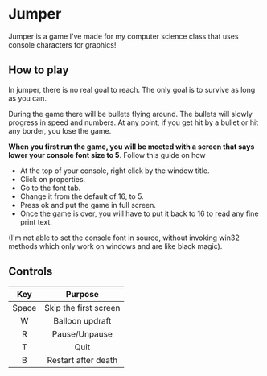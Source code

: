 # Jumper
Jumper is a game I've made for my computer science class that uses console characters for graphics!

## How to play
In jumper, there is no real goal to reach. The only goal is to survive as long as you can.

During the game there will be bullets flying around. The bullets will slowly progress in speed and numbers.
At any point, if you get hit by a bullet or hit any border, you lose the game.

**When you first run the game, you will be meeted with a screen that says lower your console font size to 5**. Follow this guide on how
 - At the top of your console, right click by the window title.
 - Click on properties.
 - Go to the font tab.
 - Change it from the default of 16, to 5.
 - Press ok and put the game in full screen.
 - Once the game is over, you will have to put it back to 16 to read any fine print text.

(I'm not able to set the console font in source, without invoking win32 methods which only work on windows and are like black magic).

## Controls
| Key   | Purpose               |
|:-----:|:---------------------:|
| Space | Skip the first screen |
| W     | Balloon updraft       |
| R     | Pause/Unpause         |
| T     | Quit                  |
| B     | Restart after death   |
